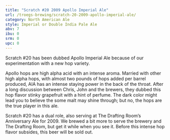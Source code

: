 ```yaml
---
title: "Scratch #20 2009 Apollo Imperial Ale"
url: /troegs-brewing/scratch-20-2009-apollo-imperial-ale/
category: North American Ale
style: Imperial or Double India Pale Ale
abv: 7
ibu: 0
srm: 0
upc: 0
---
```

Scratch #20 has been dubbed Apollo Imperial Ale because of our experimentation with a new hop variety.
 
Apollo hops are high alpha acid with an intense aroma. Married with other high alpha hops, with almost two pounds of hops added per barrel produced, AIA has an intense staying power in the back of the throat. After a long discussion between Chris, John and the brewers, they dubbed this hop flavor stinky grapefruit with a hint of perfume. The dark color might lead you to believe the some malt may shine through; but no, the hops are the true player in this ale.
 
Scratch #20 has a dual role, also serving at The Drafting Room’s Anniversary Ale for 2009. We brewed a bit more to serve the brewery and The Drafting Room, but get it while when you see it. Before this intense hop flavor subsides, this beer will be sold out.
